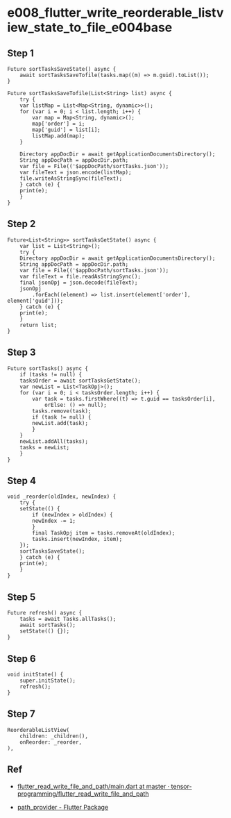 # e008_flutter_write_reorderable_listview_state_to_file_e004base

## Step 1

    Future sortTasksSaveState() async {
        await sortTasksSaveTofile(tasks.map((m) => m.guid).toList());
    }

    Future sortTasksSaveTofile(List<String> list) async {
        try {
        var listMap = List<Map<String, dynamic>>();
        for (var i = 0; i < list.length; i++) {
            var map = Map<String, dynamic>();
            map['order'] = i;
            map['guid'] = list[i];
            listMap.add(map);
        }

        Directory appDocDir = await getApplicationDocumentsDirectory();
        String appDocPath = appDocDir.path;
        var file = File(('$appDocPath/sortTasks.json'));
        var fileText = json.encode(listMap);
        file.writeAsStringSync(fileText);
        } catch (e) {
        print(e);
        }
    }

## Step 2

    Future<List<String>> sortTasksGetState() async {
        var list = List<String>();
        try {
        Directory appDocDir = await getApplicationDocumentsDirectory();
        String appDocPath = appDocDir.path;
        var file = File(('$appDocPath/sortTasks.json'));
        var fileText = file.readAsStringSync();
        final jsonOpj = json.decode(fileText);
        jsonOpj
            .forEach((element) => list.insert(element['order'], element['guid']));
        } catch (e) {
        print(e);
        }
        return list;
    }

## Step 3

    Future sortTasks() async {
        if (tasks != null) {
        tasksOrder = await sortTasksGetState();
        var newList = List<TaskOpj>();
        for (var i = 0; i < tasksOrder.length; i++) {
            var task = tasks.firstWhere((t) => t.guid == tasksOrder[i],
                orElse: () => null);
            tasks.remove(task);
            if (task != null) {
            newList.add(task);
            }
        }
        newList.addAll(tasks);
        tasks = newList;
        }
    }

## Step 4

    void _reorder(oldIndex, newIndex) {
        try {
        setState(() {
            if (newIndex > oldIndex) {
            newIndex -= 1;
            }
            final TaskOpj item = tasks.removeAt(oldIndex);
            tasks.insert(newIndex, item);
        });
        sortTasksSaveState();
        } catch (e) {
        print(e);
        }
    }

## Step 5

    Future refresh() async {
        tasks = await Tasks.allTasks();
        await sortTasks();
        setState(() {});
    }

## Step 6

    void initState() {
        super.initState();
        refresh();
    }

## Step 7

    ReorderableListView(
        children: _children(),
        onReorder: _reorder,
    ),

## Ref

- [flutter_read_write_file_and_path/main.dart at master · tensor-programming/flutter_read_write_file_and_path](https://github.com/tensor-programming/flutter_read_write_file_and_path/blob/master/lib/main.dart)

- [path_provider - Flutter Package](https://pub.dev/packages/path_provider)
